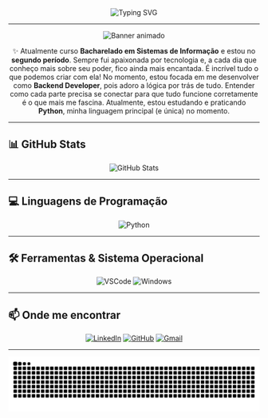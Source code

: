 <div align="center">
  <img src="https://readme-typing-svg.demolab.com?font=Fira+Code&weight=500&size=22&pause=1000&color=FF4FCB&center=true&vCenter=true&width=700&lines=ol%C3%A1%2C+mundo.+me+chamo+alessandra+oliveira!+%3A%29" alt="Typing SVG">
</div>

---
<div align="center">
  <img src="https://github.com/Teemamin/Teemamin/blob/main/assets/header.gif?raw=true" alt="Banner animado" width="800">
</div>


<div align="center">

✨ Atualmente curso <strong>Bacharelado em Sistemas de Informação</strong> e estou no <strong>segundo período</strong>. Sempre fui apaixonada por tecnologia e, a cada dia que conheço mais sobre seu poder, fico ainda mais encantada. É incrível tudo o que podemos criar com ela! No momento, estou focada em me desenvolver como <strong>Backend Developer</strong>, pois adoro a lógica por trás de tudo. Entender como cada parte precisa se conectar para que tudo funcione corretamente é o que mais me fascina. Atualmente, estou estudando e praticando <strong>Python</strong>, minha linguagem principal (e única) no momento.

</div>

---

## 📊 GitHub Stats

<div align="center">

![GitHub Stats](https://github-readme-stats.vercel.app/api?username=alessandra-oliveira&theme=transparent&bg_color=F8D4DD&border_color=E98BA4&show_icons=true&icon_color=E15788&title_color=C4376B&text_color=000000)

</div>

---

## 💻 Linguagens de Programação

<div align="center">

![Python](https://img.shields.io/badge/Python-F8D4DD?style=for-the-badge&logo=python&logoColor=000000)

</div>

---

## 🛠️ Ferramentas & Sistema Operacional

<div align="center">

![VSCode](https://img.shields.io/badge/VSCode-F8D4DD?style=for-the-badge&logo=visual-studio-code&logoColor=000000)
![Windows](https://img.shields.io/badge/Windows-F8D4DD?style=for-the-badge&logo=windows&logoColor=000000)

</div>

---

## 📫 Onde me encontrar

<div align="center">

[![LinkedIn](https://img.shields.io/badge/LinkedIn-F8D4DD?style=for-the-badge&logo=linkedin&logoColor=000000)](https://www.linkedin.com/in/alessandra-oliveira-a5572235b)
[![GitHub](https://img.shields.io/badge/GitHub-F8D4DD?style=for-the-badge&logo=github&logoColor=000000)](https://github.com/alessandra-oliveira)
[![Gmail](https://img.shields.io/badge/Gmail-F8D4DD?style=for-the-badge&logo=gmail&logoColor=000000)](mailto:alessandra.rcode@gmail.com)

</div>

---

<div align="center">

<picture>
  <source media="(prefers-color-scheme: dark)" srcset="https://raw.githubusercontent.com/alessandra-oliveira/alessandra-oliveira/output/github-contribution-grid-snake-dark.svg">
  <source media="(prefers-color-scheme: light)" srcset="https://raw.githubusercontent.com/alessandra-oliveira/alessandra-oliveira/output/github-contribution-grid-snake.svg">
  <img alt="github contribution grid snake animation" src="https://raw.githubusercontent.com/alessandra-oliveira/alessandra-oliveira/output/github-contribution-grid-snake.svg">
</picture>

</div>
